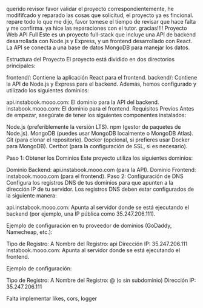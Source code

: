 querido revisor favor validar el proyecto correspondientemente, he modififcado y reparado las cosas que solicitud, el proyecto ya es fincional. repare todo lo que me dijo, favor tomese el tiempo de revisar que hace falta y me confirma. ya hice las reparaciones con el tutor. gracias!!!!
Proyecto Web API Full
Este es un proyecto full-stack que incluye una API de backend desarrollada con Node.js y Express, y un frontend desarrollado con React. La API se conecta a una base de datos MongoDB para manejar los datos.

Estructura del Proyecto
El proyecto está dividido en dos directorios principales:

frontend/: Contiene la aplicación React para el frontend.
backend/: Contiene la API de Node.js y Express para el backend.
Además, hemos configurado y utilizado los siguientes dominios:

api.instabook.mooo.com: El dominio para la API del backend.
instabook.mooo.com: El dominio para el frontend.
Requisitos Previos
Antes de empezar, asegúrate de tener los siguientes componentes instalados:

Node.js (preferiblemente la versión LTS).
npm (gestor de paquetes de Node.js).
MongoDB (puedes usar MongoDB localmente o MongoDB Atlas).
Git (para clonar el repositorio).
Docker (opcional, si prefieres usar Docker para MongoDB).
Certbot (para la configuración de SSL, si es necesario).

Paso 1: Obtener los Dominios
Este proyecto utiliza los siguientes dominios:

Dominio Backend: api.instabook.mooo.com (para la API).
Dominio Frontend: instabook.mooo.com (para el frontend).
Paso 2: Configuración de DNS
Configura los registros DNS de tus dominios para que apunten a la dirección IP de tu servidor. Los registros DNS deben estar configurados de la siguiente manera:

api.instabook.mooo.com: Apunta al servidor donde se está ejecutando el backend (por ejemplo, una IP pública como 35.247.206.111).

Ejemplo de configuración en tu proveedor de dominios (GoDaddy, Namecheap, etc.):

Tipo de Registro: A
Nombre del Registro: api
Dirección IP: 35.247.206.111
instabook.mooo.com: Apunta al servidor donde se está ejecutando el frontend.

Ejemplo de configuración:

Tipo de Registro: A
Nombre del Registro: @ (o sin subdominio)
Dirección IP: 35.247.206.111



Falta implementar likes, cors, logger
